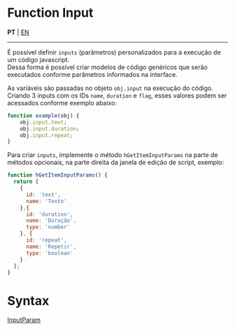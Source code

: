 # Function Input

**PT** | [EN](https://github.com/holyrics/Scripts/blob/main/i18n/en/FunctionInput.md)

---


É possível definir `inputs` (parâmetros) personalizados para a execução de um código javascript.<br>
Dessa forma é possível criar modelos de código genéricos que serão executados conforme parâmetros informados na interface.

As variáveis são passadas no objeto `obj.input` na execução do código.<br>
Criando 3 inputs com os IDs `name`, `duration` e `flag`, esses valores podem ser acessados conforme exemplo abaixo:<br>
```javascript
function example(obj) {
    obj.input.text;
    obj.input.duration;
    obj.input.repeat;
}
```

Para criar `inputs`, implemente o método `hGetItemInputParams` na parte de métodos opcionais, na parte direita da janela de edição de script, exemplo:<br>

```javascript
function hGetItemInputParams() {
  return [
    {
      id: 'text',
      name: 'Texto'
    },{
      id: 'duration',
      name: 'Duração',
      type: 'number'
    }, {
      id: 'repeat',
      name: 'Repetir',
      type: 'boolean'
    }
  ];
}
```

# Syntax

[InputParam](https://github.com/holyrics/Scripts/blob/main/InputParam.md)